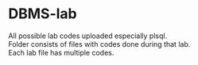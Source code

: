 # DBMS-lab
All possible lab codes uploaded especially plsql.  
Folder consists of files with codes done during that lab.  
Each lab file has multiple codes.  
